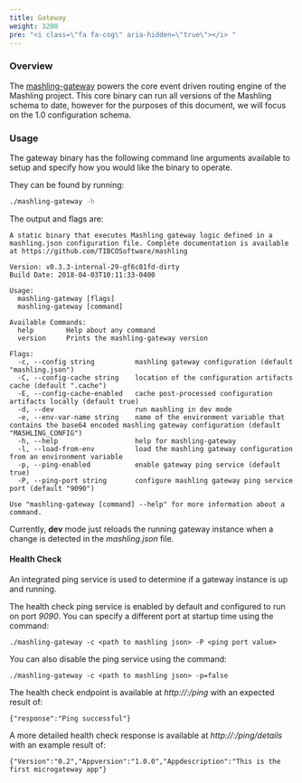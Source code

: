```yaml
---
title: Gateway
weight: 3200
pre: "<i class=\"fa fa-cog\" aria-hidden=\"true\"></i> "
---
```


### Overview

The [mashling-gateway](https://github.com/TIBCOSoftware/mashling/tree/feature-v2-model/docs/gateway) powers the core event driven routing engine of the Mashling project. This core binary can run all versions of the Mashling schema to date, however for the purposes of this document, we will focus on the 1.0 configuration schema.

### Usage
The gateway binary has the following command line arguments available to setup and specify how you would like the binary to operate.

They can be found by running:

```bash
./mashling-gateway -h
```
The output and flags are:

```
A static binary that executes Mashling gateway logic defined in a mashling.json configuration file. Complete documentation is available at https://github.com/TIBCOSoftware/mashling

Version: v0.3.3-internal-29-gf6c81fd-dirty
Build Date: 2018-04-03T10:11:33-0400

Usage:
  mashling-gateway [flags]
  mashling-gateway [command]

Available Commands:
  help        Help about any command
  version     Prints the mashling-gateway version

Flags:
  -c, --config string          mashling gateway configuration (default "mashling.json")
  -C, --config-cache string    location of the configuration artifacts cache (default ".cache")
  -E, --config-cache-enabled   cache post-processed configuration artifacts locally (default true)
  -d, --dev                    run mashling in dev mode
  -e, --env-var-name string    name of the environment variable that contains the base64 encoded mashling gateway configuration (default "MASHLING_CONFIG")
  -h, --help                   help for mashling-gateway
  -l, --load-from-env          load the mashling gateway configuration from an environment variable
  -p, --ping-enabled           enable gateway ping service (default true)
  -P, --ping-port string       configure mashling gateway ping service port (default "9090")

Use "mashling-gateway [command] --help" for more information about a command.
```

Currently, **dev** mode just reloads the running gateway instance when a change is detected in the *mashling.json* file.

#### Health Check
An integrated ping service is used to determine if a gateway instance is up and running.

The health check ping service is enabled by default and configured to run on port *9090*. You can specify a different port at startup time using the command:

```
./mashling-gateway -c <path to mashling json> -P <ping port value>
```

You can also disable the ping service using the command:

```
./mashling-gateway -c <path to mashling json> -p=false
```

The health check endpoint is available at *http://<GATEWAY IP>:<PING-PORT>/ping* with an expected result of:

```
{"response":"Ping successful"}
```

A more detailed health check response is available at *http://<GATEWAY IP>:<PING-PORT>/ping/details* with an example result of:

```
{"Version":"0.2","Appversion":"1.0.0","Appdescription":"This is the first microgateway app"}
```

